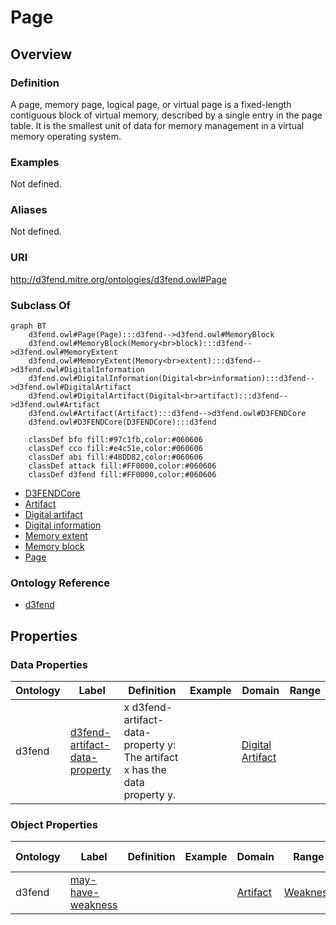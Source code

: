 # Page

## Overview

### Definition
A page, memory page, logical page, or virtual page is a fixed-length contiguous block of virtual memory, described by a single entry in the page table. It is the smallest unit of data for memory management in a virtual memory operating system.

### Examples
Not defined.

### Aliases
Not defined.

### URI
http://d3fend.mitre.org/ontologies/d3fend.owl#Page

### Subclass Of
```mermaid
graph BT
    d3fend.owl#Page(Page):::d3fend-->d3fend.owl#MemoryBlock
    d3fend.owl#MemoryBlock(Memory<br>block):::d3fend-->d3fend.owl#MemoryExtent
    d3fend.owl#MemoryExtent(Memory<br>extent):::d3fend-->d3fend.owl#DigitalInformation
    d3fend.owl#DigitalInformation(Digital<br>information):::d3fend-->d3fend.owl#DigitalArtifact
    d3fend.owl#DigitalArtifact(Digital<br>artifact):::d3fend-->d3fend.owl#Artifact
    d3fend.owl#Artifact(Artifact):::d3fend-->d3fend.owl#D3FENDCore
    d3fend.owl#D3FENDCore(D3FENDCore):::d3fend
    
    classDef bfo fill:#97c1fb,color:#060606
    classDef cco fill:#e4c51e,color:#060606
    classDef abi fill:#48DD82,color:#060606
    classDef attack fill:#FF0000,color:#060606
    classDef d3fend fill:#FF0000,color:#060606
```

- [D3FENDCore](/docs/ontology/reference/model/D3FENDCore/D3FENDCore.md)
- [Artifact](/docs/ontology/reference/model/D3FENDCore/Artifact/Artifact.md)
- [Digital artifact](/docs/ontology/reference/model/D3FENDCore/Artifact/Digital%20artifact/Digital%20artifact.md)
- [Digital information](/docs/ontology/reference/model/D3FENDCore/Artifact/Digital%20artifact/Digital%20information/Digital%20information.md)
- [Memory extent](/docs/ontology/reference/model/D3FENDCore/Artifact/Digital%20artifact/Digital%20information/Memory%20extent/Memory%20extent.md)
- [Memory block](/docs/ontology/reference/model/D3FENDCore/Artifact/Digital%20artifact/Digital%20information/Memory%20extent/Memory%20block/Memory%20block.md)
- [Page](/docs/ontology/reference/model/D3FENDCore/Artifact/Digital%20artifact/Digital%20information/Memory%20extent/Memory%20block/Page/Page.md)


### Ontology Reference
- [d3fend](http://d3fend.mitre.org/ontologies/d3fend.owl#)

## Properties
### Data Properties
| Ontology | Label | Definition | Example | Domain | Range |
|----------|-------|------------|---------|--------|-------|
| d3fend | [d3fend-artifact-data-property](http://d3fend.mitre.org/ontologies/d3fend.owl#d3fend-artifact-data-property) | x d3fend-artifact-data-property y: The artifact x has the data property y. |  | [Digital Artifact](/docs/ontology/reference/model/D3FENDCore/Artifact/Digital%20artifact/Digital%20artifact.md) | []() |

### Object Properties
| Ontology | Label | Definition | Example | Domain | Range | Inverse Of |
|----------|-------|------------|---------|--------|-------|------------|
| d3fend | [may-have-weakness](http://d3fend.mitre.org/ontologies/d3fend.owl#may-have-weakness) |  |  | [Artifact](/docs/ontology/reference/model/D3FENDCore/Artifact/Artifact.md) | [Weakness](/docs/ontology/reference/model/D3FENDCore/Weakness/Weakness.md) | []() |

